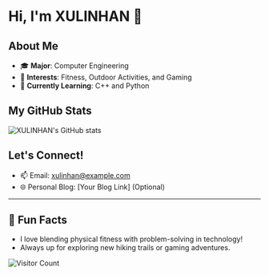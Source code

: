 # Hi, I'm XULINHAN 👋

## About Me
- 🎓 **Major**: Computer Engineering  
- 💪 **Interests**: Fitness, Outdoor Activities, and Gaming  
- 🌱 **Currently Learning**: C++ and Python  

## My GitHub Stats
![XULINHAN's GitHub stats](https://github-readme-stats.vercel.app/api?username=XULINHAN&show_icons=true)

## Let's Connect!
- 📫 Email: xulinhan@example.com
- 🌐 Personal Blog: [Your Blog Link] (Optional)

---

## 🌟 Fun Facts
- I love blending physical fitness with problem-solving in technology!
- Always up for exploring new hiking trails or gaming adventures.

![Visitor Count](https://profile-counter.glitch.me/XULINHAN/count.svg)


<!---
XU-LINHAN/XU-LINHAN is a ✨ special ✨ repository because its `README.md` (this file) appears on your GitHub profile.
You can click the Preview link to take a look at your changes.
--->
